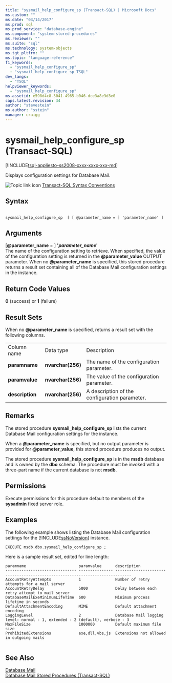 ```yaml
---
title: "sysmail_help_configure_sp (Transact-SQL) | Microsoft Docs"
ms.custom: ""
ms.date: "03/14/2017"
ms.prod: sql
ms.prod_service: "database-engine"
ms.component: "system-stored-procedures"
ms.reviewer: ""
ms.suite: "sql"
ms.technology: system-objects
ms.tgt_pltfrm: ""
ms.topic: "language-reference"
f1_keywords: 
  - "sysmail_help_configure_sp"
  - "sysmail_help_configure_sp_TSQL"
dev_langs: 
  - "TSQL"
helpviewer_keywords: 
  - "sysmail_help_configure_sp"
ms.assetid: e598d4c8-3041-4965-b046-dce3a8e3d3e0
caps.latest.revision: 34
author: "stevestein"
ms.author: "sstein"
manager: craigg
---
```

# sysmail_help_configure_sp (Transact-SQL)
[!INCLUDE[tsql-appliesto-ss2008-xxxx-xxxx-xxx-md](../../includes/tsql-appliesto-ss2008-xxxx-xxxx-xxx-md.md)]

  Displays configuration settings for Database Mail.  
  
 ![Topic link icon](../../database-engine/configure-windows/media/topic-link.gif "Topic link icon") [Transact-SQL Syntax Conventions](../../t-sql/language-elements/transact-sql-syntax-conventions-transact-sql.md)  
  
## Syntax  
  
```  
  
sysmail_help_configure_sp  [ [ @parameter_name = ] 'parameter_name' ]  
```  
  
## Arguments  
 [**@parameter_name** = ] **'***parameter_name***'**  
 The name of the configuration setting to retrieve. When specified, the value of the configuration setting is returned in the **@parameter_value** OUTPUT parameter. When no **@parameter_name** is specified, this stored procedure returns a result set containing all of the Database Mail configuration settings in the instance.  
  
## Return Code Values  
 **0** (success) or **1** (failure)  
  
## Result Sets  
 When no **@parameter_name** is specified, returns a result set with the following columns.  
  
||||  
|-|-|-|  
|Column name|Data type|Description|  
|**paramname**|**nvarchar(256)**|The name of the configuration parameter.|  
|**paramvalue**|**nvarchar(256)**|The value of the configuration parameter.|  
|**description**|**nvarchar(256)**|A description of the configuration parameter.|  
  
## Remarks  
 The stored procedure **sysmail_help_configure_sp** lists the current Database Mail configuration settings for the instance.  
  
 When a **@parameter_name** is specified, but no output parameter is provided for **@parameter_value**, this stored procedure produces no output.  
  
 The stored procedure **sysmail_help_configure_sp** is in the **msdb** database and is owned by the **dbo** schema. The procedure must be invoked with a three-part name if the current database is not **msdb**.  
  
## Permissions  
 Execute permissions for this procedure default to members of the **sysadmin** fixed server role.  
  
## Examples  
 The following example shows listing the Database Mail configuration settings for the [!INCLUDE[ssNoVersion](../../includes/ssnoversion-md.md)] instance.  
  
```  
EXECUTE msdb.dbo.sysmail_help_configure_sp ;  
```  
  
 Here is a sample result set, edited for line length:  
  
```  
paramname                       paramvalue      description  
------------------------------- --------------- -----------------------------------------------------------------------------  
AccountRetryAttempts            1               Number of retry attempts for a mail server  
AccountRetryDelay               5000            Delay between each retry attempt to mail server  
DatabaseMailExeMinimumLifeTime  600             Minimum process lifetime in seconds  
DefaultAttachmentEncoding       MIME            Default attachment encoding  
LoggingLevel                    2               Database Mail logging level: normal - 1, extended - 2 (default), verbose - 3  
MaxFileSize                     1000000         Default maximum file size  
ProhibitedExtensions            exe,dll,vbs,js  Extensions not allowed in outgoing mails  
  
```  
  
## See Also  
 [Database Mail](../../relational-databases/database-mail/database-mail.md)   
 [Database Mail Stored Procedures &#40;Transact-SQL&#41;](../../relational-databases/system-stored-procedures/database-mail-stored-procedures-transact-sql.md)  
  
  
